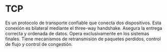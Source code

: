 
# TCP

Es un protocolo de transporte confiable que conecta dos dispositivos.
Esta conexión es bilateral mediante el three-way handshake. 
Asegura la entrega correcta y ordenada de datos. 
Opera exclusivamente en los sistemas finales. 
Tiene mecanismos de retransmisión de paquetes perdidos, control de flujo y control de congestión.

